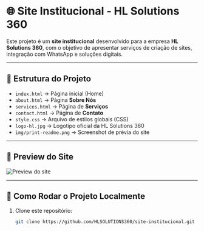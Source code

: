 # 🌐 Site Institucional - HL Solutions 360

Este projeto é um **site institucional** desenvolvido para a empresa **HL Solutions 360**, com o objetivo de apresentar serviços de criação de sites, integração com WhatsApp e soluções digitais.

---

## 📂 Estrutura do Projeto
- `index.html` → Página inicial (Home)
- `about.html` → Página **Sobre Nós**
- `services.html` → Página de **Serviços**
- `contact.html` → Página de **Contato**
- `style.css` → Arquivo de estilos globais (CSS)
- `logo-hl.jpg` → Logotipo oficial da HL Solutions 360
- `img/print-readme.png` → Screenshot de prévia do site

---

## 📸 Preview do Site
![Preview do site](img/print-readme.png)

---

## 🚀 Como Rodar o Projeto Localmente
1. Clone este repositório:
   ```bash
   git clone https://github.com/HLSOLUTIONS360/site-institucional.git

